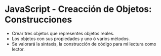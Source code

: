 # JavaScript - Creacción de Objetos: Construcciones 
  - Crear tres objetos que representes objetos reales.
  - Los objetos con sus propiedades y uno ó varios métodos.
  - Se valorará la sintaxis, la construcción de código para mi lectura como lector.
